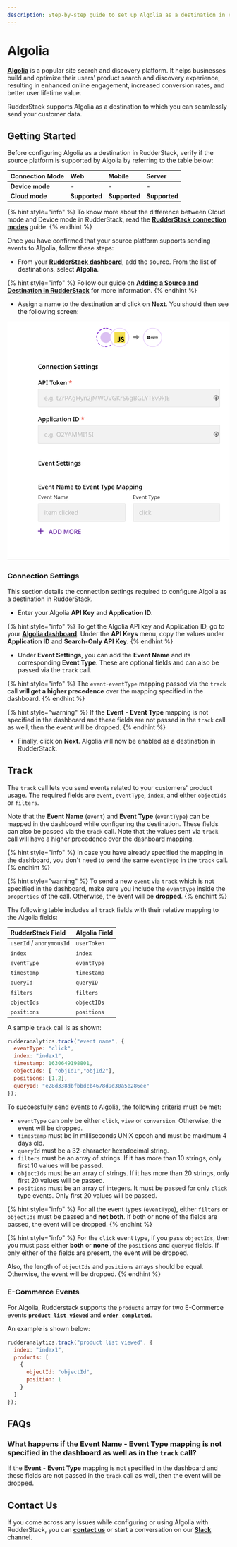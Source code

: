```yaml
---
description: Step-by-step guide to set up Algolia as a destination in RudderStack.
---
```


# Algolia

[**Algolia**](https://www.algolia.com/) is a popular site search and discovery platform. It helps businesses build and optimize their users' product search and discovery experience, resulting in enhanced online engagement, increased conversion rates, and better user lifetime value.

RudderStack supports Algolia as a destination to which you can seamlessly send your customer data.

## Getting Started

Before configuring Algolia as a destination in RudderStack, verify if the source platform is supported by Algolia by referring to the table below:

| **Connection Mode** | **Web** | **Mobile** | **Server** |
| :--- | :--- | :--- | :--- |
| **Device mode** | - | - | - |
| **Cloud** **mode** | **Supported** | **Supported** | **Supported** |

{% hint style="info" %}
To know more about the difference between Cloud mode and Device mode in RudderStack, read the [**RudderStack connection modes**](https://docs.rudderstack.com/get-started/rudderstack-connection-modes) guide.
{% endhint %}

Once you have confirmed that your source platform supports sending events to Algolia, follow these steps:

* From your [**RudderStack dashboard**](https://app.rudderstack.com/), add the source. From the list of destinations, select **Algolia**.

{% hint style="info" %}
Follow our guide on [**Adding a Source and Destination in RudderStack**](https://docs.rudderstack.com/how-to-guides/adding-source-and-destination-rudderstack) for more information.
{% endhint %}

* Assign a name to the destination and click on **Next**. You should then see the following screen:

![Algolia Connection Settings](../../.gitbook/assets/Algolia.png)

### Connection Settings

This section details the connection settings required to configure Algolia as a destination in RudderStack.

* Enter your Algolia **API Key** and **Application ID**.

{% hint style="info" %}
To get the Algolia API key and Application ID, go to your [**Algolia dashboard**](https://www.algolia.com/apps/). Under the **API Keys** menu, copy the values under **Application ID** and **Search-Only API Key**.
{% endhint %}

* Under **Event Settings**, you can add the **Event Name** and its corresponding **Event Type**. These are optional fields and can also be passed via the `track` call. 

{% hint style="info" %}
The `event`-`eventType` mapping passed via the `track` call  **will get a higher precedence** over the mapping specified in the dashboard.
{% endhint %}

{% hint style="warning" %}
If the **Event** - **Event Type** mapping is not specified in the dashboard and these fields are not passed in the `track` call as well, then the event will be dropped.
{% endhint %}

* Finally, click on **Next**. Algolia will now be enabled as a destination in RudderStack.

## Track

The `track` call lets you send events related to your customers' product usage. The required fields are `event`, `eventType`, `index`, and either `objectIds` or `filters`.

Note that the **Event Name** (`event`) and **Event Type** (`eventType`) can be mapped in the dashboard while configuring the destination. These fields can also be passed via the `track` call. Note that the values sent via `track` call will have a higher precedence over the dashboard mapping.

{% hint style="info" %}
In case you have already specified the mapping in the dashboard, you don't need to send the same `eventType` in the `track` call.
{% endhint %}

{% hint style="warning" %}
To send a new `event` via `track` which is not specified in the dashboard, make sure you include the `eventType` inside the `properties` of the call. Otherwise, the event will be **dropped**.
{% endhint %}


The following table includes all `track` fields with their relative mapping to the Algolia fields:

| **RudderStack Field**    | **Algolia Field** |
| :----------------------- | :---------------- |
| `userId` / `anonymousId` | `userToken`       |
| `index`                  | `index`           |
| `eventType`              | `eventType`       |
| `timestamp`              | `timestamp`       |
| `queryId`                | `queryID`         |
| `filters`                | `filters`         |
| `objectIds`              | `objectIDs`       |
| `positions`              | `positions`       |


A sample `track` call is as shown:

```javascript
rudderanalytics.track("event name", {
  eventType: "click",  
  index: "index1",
  timestamp: 1630649198801,
  objectIds: [ "objId1","objId2"],
  positions: [1,2],
  queryId: "e28d338dbfbbdcb4678d9d30a5e286ee"
});
```

To successfully send events to Algolia, the following criteria must be met:

* `eventType` can only be either `click`, `view` or `conversion`. Otherwise, the event will be dropped.
* `timestamp` must be in milliseconds UNIX epoch and must be maximum 4 days old.
* `queryId` must be a 32-character hexadecimal string.
* `filters` must be an array of strings. If it has more than 10 strings, only first 10 values will be passed.
* `objectIds` must be an array of strings. If it has more than 20 strings, only first 20 values will be passed.
* `positions` must be an array of integers. It must be passed for only `click` type events. Only first 20 values will be passed.

{% hint style="info" %}
For all the event types (`eventType`), either `filters` or `objectIds` must be passed and **not both**. If both or none of the fields are passed, the event will be dropped.
{% endhint %}


{% hint style="info" %}
For the `click` event type, if you pass `objectIds`, then you must pass either **both** or **none** of the `positions` and `queryId` fields. If only either of the fields are present, the event will be dropped. 

Also, the length of `objectIds` and `positions` arrays should be equal. Otherwise, the event will be dropped.
{% endhint %}

### E-Commerce Events

For Algolia, Rudderstack supports the `products` array for two E-Commerce events [**`product list viewed`**](https://docs.rudderstack.com/rudderstack-api/api-specification/rudderstack-ecommerce-events-specification/browsing#product-list-viewed) and [**`order completed`**](https://docs.rudderstack.com/rudderstack-api/api-specification/rudderstack-ecommerce-events-specification/ordering#order-completed). 

An example is shown below:

```javascript
rudderanalytics.track("product list viewed", {
  index: "index1",
  products: [
    {
      objectId: "objectId",
      position: 1
    }
  ]
});
```

## FAQs

### What happens if the Event Name - Event Type mapping is not specified in the dashboard as well as in the `track` call?

If the **Event** - **Event Type** mapping is not specified in the dashboard and these fields are not passed in the `track` call as well, then the event will be dropped.

## Contact Us

If you come across any issues while configuring or using Algolia with RudderStack, you can [**contact us**](mailto:%20docs@rudderstack.com) or start a conversation on our [**Slack**](https://resources.rudderstack.com/join-rudderstack-slack) channel.
